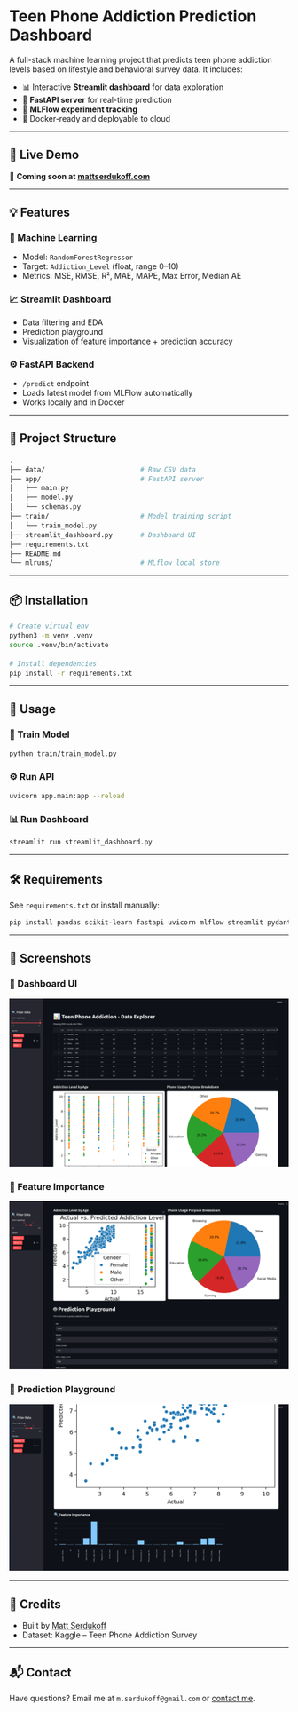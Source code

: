 # Teen Phone Addiction Prediction Dashboard

A full-stack machine learning project that predicts teen phone addiction levels based on lifestyle and behavioral survey data. It includes:

- 📊 Interactive **Streamlit dashboard** for data exploration
- 🤖 **FastAPI server** for real-time prediction
- 🧪 **MLFlow experiment tracking**
- 🐳 Docker-ready and deployable to cloud

---

## 🚀 Live Demo

🔗 **Coming soon at [mattserdukoff.com](https://mattserdukoff.com)**

---

## 💡 Features

### 🧠 Machine Learning
- Model: `RandomForestRegressor`
- Target: `Addiction_Level` (float, range 0–10)
- Metrics: MSE, RMSE, R², MAE, MAPE, Max Error, Median AE

### 📈 Streamlit Dashboard
- Data filtering and EDA
- Prediction playground
- Visualization of feature importance + prediction accuracy

### ⚙️ FastAPI Backend
- `/predict` endpoint
- Loads latest model from MLFlow automatically
- Works locally and in Docker

---

## 📁 Project Structure

```bash
.
├── data/                        # Raw CSV data
├── app/                         # FastAPI server
│   ├── main.py
│   ├── model.py
│   └── schemas.py
├── train/                       # Model training script
│   └── train_model.py
├── streamlit_dashboard.py       # Dashboard UI
├── requirements.txt
├── README.md
└── mlruns/                      # MLflow local store
```

---

## 📦 Installation

```bash
# Create virtual env
python3 -m venv .venv
source .venv/bin/activate

# Install dependencies
pip install -r requirements.txt
```

---

## 🏃 Usage

### 🧠 Train Model
```bash
python train/train_model.py
```

### ⚙️ Run API
```bash
uvicorn app.main:app --reload
```

### 📊 Run Dashboard
```bash
streamlit run streamlit_dashboard.py
```

---

## 🛠 Requirements

See `requirements.txt` or install manually:
```bash
pip install pandas scikit-learn fastapi uvicorn mlflow streamlit pydantic seaborn matplotlib requests
```

---

## 📸 Screenshots

### 🔹 Dashboard UI
![Screenshot 1](Screenshot1.png)

### 🔹 Feature Importance
![Screenshot 2](Screenshot2.png)

### 🔹 Prediction Playground
![Screenshot 3](Screenshot3.png)

---

## 📌 Credits

- Built by [Matt Serdukoff](https://mattserdukoff.com)
- Dataset: Kaggle – Teen Phone Addiction Survey

---

## 📬 Contact
Have questions? Email me at `m.serdukoff@gmail.com` or [contact me](https://mattserdukoff.com/#contact).

